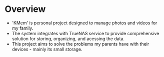 # Overview

- 'KMem' is personal project designed to manage photos and videos for my family.
- The system integrates with TrueNAS service to provide comprehensive solution for storing, organizing, and acessing the data.
- This project aims to solve the problems my parents have with their devices - mainly its small storage.
